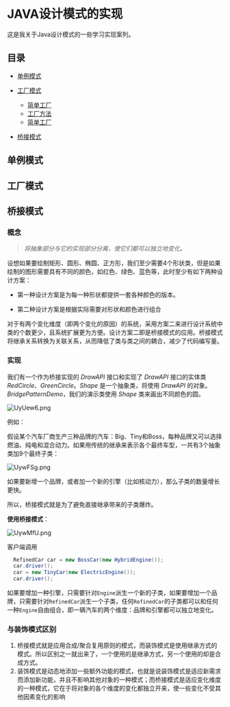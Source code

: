 # JAVA设计模式的实现

这是我关于Java设计模式的一些学习实现案列。

## 目录

- [单例模式](#单例模式)

- [工厂模式](#工厂模式)
  - [简单工厂](#简单工厂)
  - [工厂方法](#工厂方法)
  - [简单工厂](#抽象工厂)
- [桥接模式](#桥接模式)

## 单例模式

## 工厂模式

## 桥接模式

### 概念

>
>
>*将抽象部分与它的实现部分分离，使它们都可以独立地变化。*

设想如果要绘制矩形、圆形、椭圆、正方形，我们至少需要4个形状类，但是如果绘制的图形需要具有不同的颜色，如红色、绿色、蓝色等，此时至少有如下两种设计方案：

- 第一种设计方案是为每一种形状都提供一套各种颜色的版本。

- 第二种设计方案是根据实际需要对形状和颜色进行组合

  

对于有两个变化维度（即两个变化的原因）的系统，采用方案二来进行设计系统中类的个数更少，且系统扩展更为方便。设计方案二即是桥接模式的应用。桥接模式将继承关系转换为关联关系，从而降低了类与类之间的耦合，减少了代码编写量。

### 实现

我们有一个作为桥接实现的 *DrawAPI* 接口和实现了 *DrawAPI* 接口的实体类 *RedCircle*、*GreenCircle*。*Shape* 是一个抽象类，将使用 *DrawAPI* 的对象。*BridgePatternDemo*，我们的演示类使用 *Shape* 类来画出不同颜色的圆。

![UyUew6.png](https://s1.ax1x.com/2020/07/17/UyUew6.png)

例如：

假设某个汽车厂商生产三种品牌的汽车：Big、Tiny和Boss，每种品牌又可以选择燃油、纯电和混合动力。如果用传统的继承来表示各个最终车型，一共有3个抽象类加9个最终子类：

![UywFSg.png](https://s1.ax1x.com/2020/07/17/UywFSg.png)

如果要新增一个品牌，或者加一个新的引擎（比如核动力），那么子类的数量增长更快。

所以，桥接模式就是为了避免直接继承带来的子类爆炸。

**使用桥接模式**：

![UywMfU.png](https://s1.ax1x.com/2020/07/17/UywMfU.png)

客户端调用

```java
  RefinedCar car = new BossCar(new HybridEngine());
  car.driver();
  car = new TinyCar(new ElectricEngine());
  car.driver();
```

如果要增加一种引擎，只需要针对`Engine`派生一个新的子类，如果要增加一个品牌，只需要针对`RefinedCar`派生一个子类，任何`RefinedCar`的子类都可以和任何一种`Engine`自由组合，即一辆汽车的两个维度：品牌和引擎都可以独立地变化。

### 与装饰模式区别

1. 桥接模式就是应用合成/聚合复用原则的模式，而装饰模式是使用继承方式的模式。所以区别之一就出来了，一个使用的是继承方式，另一个使用的却是合成方式。
2. 装饰模式是动态地添加一些额外功能的模式，也就是说装饰模式是适应新需求而添加新功能，并且不影响其他对象的一种模式；而桥接模式是适应变化维度的一种模式，它在于将对象的各个维度的变化都独立开来，使一些变化不受其他因素变化的影响

